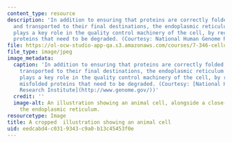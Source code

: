 ```yaml
---
content_type: resource
description: 'In addition to ensuring that proteins are correctly folded, modified
  and transported to their final destinations, the endoplasmic reticulum (above) also
  plays a key role in the quality control machinery of the cell, by recognizing misfolded
  proteins that need to be degraded. (Courtesy: National Human Genome Research Institute)'
file: https://ol-ocw-studio-app-qa.s3.amazonaws.com/courses/7-346-cellular-garbage-disposal-misfolded-proteins-in-normal-biology-and-human-disease-fall-2011/eedcabd4c0319343c9a0b13c45453f0e_7-346f11-th.jpg
file_type: image/jpeg
image_metadata:
  caption: 'In addition to ensuring that proteins are correctly folded, modified and
    transported to their final destinations, the endoplasmic reticulum (above) also
    plays a key role in the quality control machinery of the cell, by recognizing
    misfolded proteins that need to be degraded. (Courtesy: [National Human Genome
    Research Institute](http://www.genome.gov/))'
  credit: ''
  image-alt: An illustration showing an animal cell, alongside a close-up view of
    the endoplasmic reticulum.
resourcetype: Image
title: A cropped  illustration showing an animal cell
uid: eedcabd4-c031-9343-c9a0-b13c45453f0e
---
```

